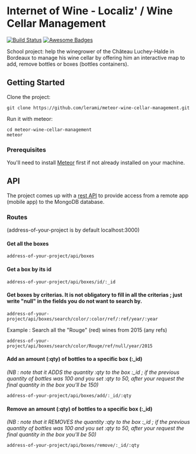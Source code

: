 # Internet of Wine - Localiz' / Wine Cellar Management
[![Build Status](https://travis-ci.org/lerami/meteor-wine-cellar-management.svg?branch=master)](https://travis-ci.org/lerami/meteor-wine-cellar-management)
[![Awesome Badges](https://img.shields.io/badge/badges-awesome-green.svg)](https://github.com/Naereen/badges)

School project: help the winegrower of the Château Luchey-Halde in Bordeaux to manage his wine cellar by offering him an interactive map to add, remove bottles or boxes (bottles containers).

## Getting Started

Clone the project:
```
git clone https://github.com/lerami/meteor-wine-cellar-management.git
```

Run it with meteor:
```
cd meteor-wine-cellar-management
meteor
```

### Prerequisites

You'll need to install [Meteor](https://www.meteor.com/) first if not already installed on your machine.


## API

The project comes up with a [rest API]() to provide access from a remote app (mobile app) to the MongoDB database.

### Routes

(address-of-your-project is by default localhost:3000)

#### Get all the boxes
```
address-of-your-project/api/boxes
```


#### Get a box by its id
```
address-of-your-project/api/boxes/id/:_id
```


#### Get boxes by criterias. It is not obligatory to fill in all the criterias ; just write "null" in the fields you do not want to search by.
```
address-of-your-project/api/boxes/search/color/:color/ref/:ref/year/:year
```
Example : Search all the "Rouge" (red) wines from 2015 (any refs) 
```
address-of-your-project/api/boxes/search/color/Rouge/ref/null/year/2015
```


#### Add an amount (:qty) of bottles to a specific box (:\_id)

_(NB : note that it ADDS the quantity :qty to the box :\_id ; if the previous quantity of bottles was 100 and you set :qty to 50, after your request the final quantity in the box you'll be 150)_
```
address-of-your-project/api/boxes/add/:_id/:qty
```


#### Remove an amount (:qty) of bottles to a specific box (:\_id)

_(NB : note that it REMOVES the quantity :qty to the box :\_id ; if the previous quantity of bottles was 100 and you set :qty to 50, after your request the final quantity in the box you'll be 50)_
```
address-of-your-project/api/boxes/remove/:_id/:qty
```
